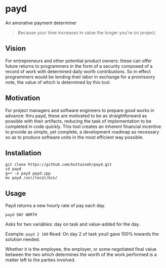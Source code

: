 # payd
An amorative payment determiner
>Because your time increases in value the longer you're on project.

## Vision
For entrepreneurs and other potential product owners: these can offer future returns to programmers in the form of a security composed of a record of work with determined daily worth contributions. So in effect programmers would be lending their labor in exchange for a promissory note, the value of which is determined by this tool.

## Motivation
For project managers and software engineers to prepare good works in advance: thru payd, these are motivated to be as straightforward as possible with their artifacts, reducing the task of implementation to be completed in code quickly. This tool creates an inherent financial incentive to provide as simple, yet complete, a development roadmap as necessary so as to produce software units in the most efficient way possible. 

## Installation
```
git clone https://github.com/kuttaineh/payd.git
cd payd
g++ -o payd payd.cpp
mv payd /usr/local/bin/
```

## Usage
Payd returns a new hourly rate of pay each day.
```
payd DAY WORTH
```
Asks for two variables: day on task and value-added for the day.

Example: `payd 2 100`
Read: On day 2 of task you/I gave 100% towards the solution needed.

Whether it is the employee, the employer, or some negotiated final value between the two which determines the worth of the work performed is a matter left to the parties involved.
